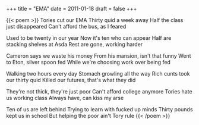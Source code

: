 +++
title = "EMA"
date = 2011-01-18
draft = false
+++

{{< poem >}}
Tories cut our EMA
Thirty quid a week away
Half the class just disappeared
Can't afford the bus, as I feared

Used to be twenty in our year
Now it's ten who can appear
Half are stacking shelves at Asda
Rest are gone, working harder

Cameron says we waste his money
From his mansion, isn't that funny
Went to Eton, silver spoon fed
While we're choosing work over being fed

Walking two hours every day
Stomach growling all the way
Rich cunts took our thirty quid
Killed our futures, that's what they did

They're not thick, they're just poor
Can't afford college anymore
Tories hate us working class
Always have, can kiss my arse

Ten of us are left behind
Trying to learn with fucked up minds
Thirty pounds kept us in school
But helping the poor ain't Tory rule
{{< /poem >}}
